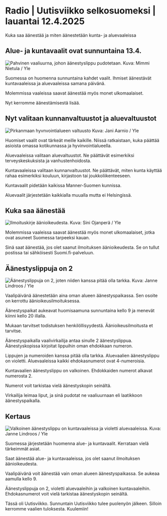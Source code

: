 # Radio \| Uutisviikko selkosuomeksi \| lauantai 12.4.2025

Kuka saa äänestää ja miten äänestetään kunta- ja aluevaaleissa

## Alue- ja kuntavaalit ovat sunnuntaina 13.4.

![Pahvinen vaaliuurna, johon äänestyslippu pudotetaan. Kuva: Mimmi Nietula / Yle](https://images.cdn.yle.fi/image/upload/c_crop,h_2741,w_4874,x_0,y_218/ar_1.7777777777777777,c_fill,g_faces,h_431,w_767/dpr_1.0/q_auto:eco/f_auto/fl_lossy/v1739359370/39-1409430678f7a989f1cd)

Suomessa on huomenna sunnuntaina kahdet vaalit. Ihmiset äänestävät kuntavaaleissa ja aluevaaleissa samana päivänä.

Molemmissa vaaleissa saavat äänestää myös monet ulkomaalaiset.

Nyt kerromme äänestämisestä lisää.

## Nyt valitaan kunnanvaltuustot ja aluevaltuustot

![Pirkanmaan hyvnvointialueen valtuusto Kuva: Jani Aarnio / Yle](https://images.cdn.yle.fi/image/upload/c_crop,h_2265,w_4028,x_3,y_303/ar_1.7777777777777777,c_fill,g_faces,h_431,w_767/dpr_1.0/q_auto:eco/f_auto/fl_lossy/v1734439525/39-13966006761705834608)

Huomiset vaalit ovat tärkeät meille kaikille. Niissä ratkaistaan, kuka päättää asioista omassa kotikunnassa ja hyvinvointialueella.

Aluevaaleissa valitaan aluevaltuustot. Ne päättävät esimerkiksi terveyskeskuksista ja vanhustenhoidosta.

Kuntavaaleissa valitaan kunnanvaltuustot. Ne päättävät, miten kunta käyttää rahaa esimerkiksi kouluun, kirjastoon tai joukkoliikenteeseen.

Kuntavaalit pidetään kaikissa Manner-Suomen kunnissa.

Aluevaalit järjestetään kaikkialla muualla mutta ei Helsingissä.

## Kuka saa äänestää

![Ilmoituskirje äänioikeudesta. Kuva: Sini Ojanperä / Yle](https://images.cdn.yle.fi/image/upload/c_crop,h_1859,w_3304,x_0,y_0/ar_1.7777777777777777,c_fill,g_faces,h_431,w_767/dpr_1.0/q_auto:eco/f_auto/fl_lossy/v1622536140/39-81393260b5ef6fcacf2)

Molemmissa vaaleissa saavat äänestää myös monet ulkomaalaiset, jotka ovat asuneet Suomessa tarpeeksi kauan.

Sinä saat äänestää, jos olet saanut ilmoituksen äänioikeudesta. Se on tullut postissa tai sähköisesti Suomi.fi-palveluun.

## Äänestyslippuja on 2

![Äänestyslippuja on 2, joten niiden kanssa pitää olla tarkka. Kuva: Janne Lindroos / Yle](https://images.cdn.yle.fi/image/upload/c_crop,h_2435,w_4330,x_0,y_208/ar_1.7777777777777777,c_fill,g_faces,h_431,w_767/dpr_1.0/q_auto:eco/f_auto/fl_lossy/v1738226774/39-1413544679a1d2f20129)

Vaalipäivänä äänestetään aina oman alueen äänestyspaikassa. Sen osoite on kerrottu äänioikeusilmoituksessa.

Äänestyspaikat aukeavat huomisaamuna sunnuntaina kello 9 ja menevät kiinni kello 20 illalla.

Mukaan tarvitset todistuksen henkilöllisyydestä. Äänioikeusilmoitusta et tarvitse.

Äänestyspaikalla vaalivirkailija antaa sinulle 2 äänestyslippua. Äänestyskopissa kirjoitat lippuihin oman ehdokkaan numeron.

Lippujen ja numeroiden kanssa pitää olla tarkka. Aluevaalien äänestyslippu on violetti. Aluevaaleissa kaikki ehdokasnumerot ovat 4-numeroisia.

Kuntavaalien äänestyslippu on valkoinen. Ehdokkaiden numerot alkavat numerosta 2.

Numerot voit tarkistaa vielä äänestyskopin seinältä.

Virkailija leimaa liput, ja sinä pudotat ne vaaliuurnaan eli laatikkoon äänestyspaikalla.

## Kertaus

![Valkoinen äänestyslippu on kuntavaaleissa ja violetti aluevaaleissa. Kuva: Janne Lindroos / Yle](https://images.cdn.yle.fi/image/upload/c_crop,h_2826,w_5025,x_0,y_52/ar_1.7777777777777777,c_fill,g_faces,h_431,w_767/dpr_1.0/q_auto:eco/f_auto/fl_lossy/v1738153886/39-1413560679a1f5d54ab9)

Suomessa järjestetään huomenna alue- ja kuntavaalit. Kerrataan vielä tärkeimmät asiat.

Saat äänestää alue- ja kuntavaaleissa, jos olet saanut ilmoituksen äänioikeudesta.

Vaalipäivänä voit äänestää vain oman alueen äänestyspaikassa. Se aukeaa aamulla kello 9.

Äänestyslippuja on 2, violetti aluevaaleihin ja valkoinen kuntavaaleihin. Ehdokasnumerot voit vielä tarkistaa äänestyskopin seinältä.

Tässä oli Uutisviikko. Sunnuntain Uutisviikko tulee puolenyön jälkeen. Silloin kerromme vaalien tuloksesta. Kuulemiin!

